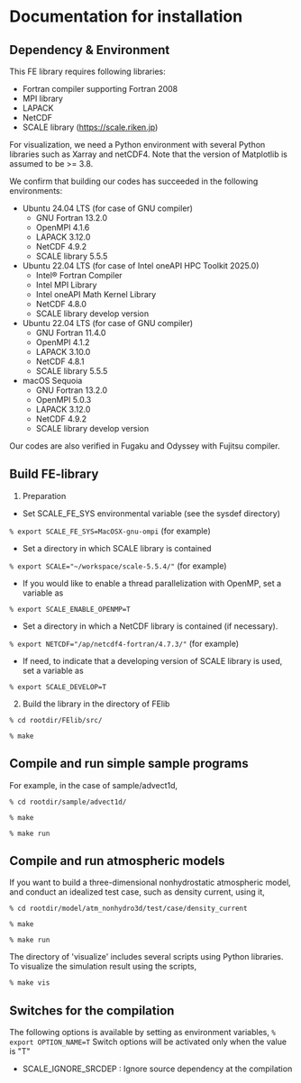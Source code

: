 # Documentation for installation 

## Dependency & Environment

This FE library requires following libraries: 
  - Fortran compiler supporting Fortran 2008
  - MPI library
  - LAPACK
  - NetCDF
  - SCALE library (https://scale.riken.jp)

For visualization, we need a Python environment with several Python libraries such as Xarray and netCDF4.
Note that the version of Matplotlib is assumed to be >= 3.8.

We confirm that building our codes has succeeded in the following environments:
  - Ubuntu 24.04 LTS (for case of GNU compiler)
    - GNU Fortran 13.2.0
    - OpenMPI 4.1.6
    - LAPACK 3.12.0
    - NetCDF 4.9.2
    - SCALE library 5.5.5
  - Ubuntu 22.04 LTS (for case of Intel oneAPI HPC Toolkit 2025.0)
    - Intel® Fortran Compiler
    - Intel MPI Library
    - Intel oneAPI Math Kernel Library
    - NetCDF 4.8.0
    - SCALE library develop version
  - Ubuntu 22.04 LTS (for case of GNU compiler)
    - GNU Fortran 11.4.0
    - OpenMPI 4.1.2
    - LAPACK 3.10.0
    - NetCDF 4.8.1
    - SCALE library 5.5.5
  - macOS Sequoia
    - GNU Fortran 13.2.0
    - OpenMPI 5.0.3
    - LAPACK 3.12.0
    - NetCDF 4.9.2
    - SCALE library develop version

Our codes are also verified in Fugaku and Odyssey with Fujitsu compiler. 

## Build FE-library

1. Preparation
  - Set SCALE_FE_SYS environmental variable (see the sysdef directory)

  `% export SCALE_FE_SYS=MacOSX-gnu-ompi`   (for example)

  - Set a directory in which SCALE library is contained

  `% export SCALE="~/workspace/scale-5.5.4/"`   (for example)

  - If you would like to enable a thread parallelization with OpenMP, set a variable as 

  `% export SCALE_ENABLE_OPENMP=T`

  - Set a directory in which a NetCDF library is contained (if necessary).

  `% export NETCDF="/ap/netcdf4-fortran/4.7.3/"`   (for example)

  - If need, to indicate that a developing version of SCALE library is used, set a variable as

  `% export SCALE_DEVELOP=T`


2. Build the library in the directory of FElib

 `% cd rootdir/FElib/src/`

 `% make`

## Compile and run simple sample programs

 For example, in the case of sample/advect1d, 
 
 `% cd rootdir/sample/advect1d/`

 `% make`

 `% make run`


## Compile and run atmospheric models

 If you want to build a three-dimensional nonhydrostatic atmospheric model, 
 and conduct an idealized test case, such as density current, using it, 
 
 `% cd rootdir/model/atm_nonhydro3d/test/case/density_current`

 `% make`

 `% make run`

 The directory of 'visualize' includes several scripts using Python libraries. 
 To visualize the simulation result using the scripts, 

  `% make vis`

## Switches for the compilation

The following options is available by setting as environment variables, 
 `% export OPTION_NAME=T`
Switch options will be activated only when the value is "T"

  - SCALE_IGNORE_SRCDEP   : Ignore source dependency at the compilation
 